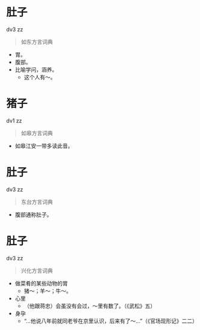# 肚子
dv3 zz
> 如东方言词典
- 胃。
- 腹部。
- 比喻学问，涵养。
  - 这个人有～。

# 猪子
dv1 zz
> 如皋方言词典
- 如皋江安一带多读此音。

# 肚子
dv3 zz
> 东台方言词典
- 腹部通称肚子。

# 肚子
dv3 zz
> 兴化方言词典
- 做菜肴的某些动物的胃
  - 猪～；羊～；牛～。
- 心里
  - （他跟蒋忠）会虽没有会过，～里有数了。（《武松》五）
- 身孕
  - “…他说八年前就同老爷在京里认识，后来有了～…”（《官场现形记》二二）
